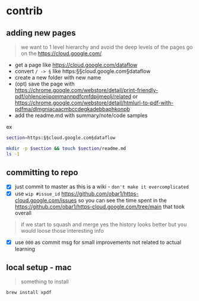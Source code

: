 # contrib

## adding new pages

> we want to 1 level hierarchy and avoid the deep levels of the pages
go on the https://cloud.google.com/
- get a page like https://cloud.google.com/dataflow
- convert `/ -> §` like https:§§cloud.google.com§dataflow
-  create a new folder with new name 
- (opt) save the page with https://chrome.google.com/webstore/detail/print-friendly-pdf/ohlencieiipommannpdfcmfdpjjmeolj/related or https://chrome.google.com/webstore/detail/htmlurl-to-pdf-with-pdfma/dlmgniacaacmbccdegkadebbaphkonpb 
- add the readme.md with summary/note/code samples

ex

```bash
section=https:§§cloud.google.com§dataflow

mkdir -p $section && touch $section/readme.md
ls -1
```

## committing to repo

- [X] just commit to master as this is a wiki -  `don't make it overcomplicated`
- [X] use  `wip #issue_id` 
https://github.com/obar1/https-cloud.google.com/issues
so you can see the time spent in the 
https://github.com/obar1/https-cloud.google.com/tree/main
 that took overall

> if we start to squash and merge yes the history looks better but you would loose those interesting info

- [X] use `000` as commit msg for small improvements not related to actual learning


## local setup - mac

> something to install


```
brew install xpdf

```
